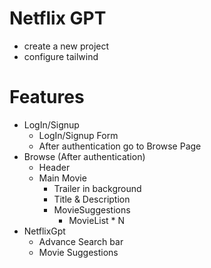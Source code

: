 # Netflix GPT

- create a new project
- configure tailwind

# Features
- LogIn/Signup
    - LogIn/Signup Form
    - After authentication go to Browse Page
- Browse (After authentication)
    - Header
    - Main Movie
        - Trailer in background
        - Title & Description
        - MovieSuggestions
            - MovieList * N
- NetflixGpt
    - Advance Search bar
    - Movie Suggestions